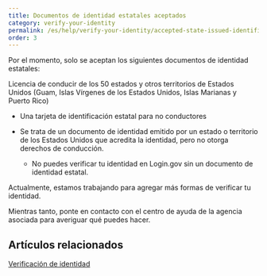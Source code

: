 ```yaml
---
title: Documentos de identidad estatales aceptados
category: verify-your-identity
permalink: /es/help/verify-your-identity/accepted-state-issued-identification/
order: 3
---
```

Por el momento, solo se aceptan los siguientes documentos de identidad estatales:

Licencia de conducir de los 50 estados y otros territorios de Estados Unidos (Guam, Islas Vírgenes de los Estados Unidos, Islas Marianas y Puerto Rico)

* Una tarjeta de identificación estatal para no conductores
* Se trata de un documento de identidad emitido por un estado o territorio de los Estados Unidos que acredita la identidad, pero no otorga derechos de conducción.

  * No puedes verificar tu identidad en Login.gov sin un documento de identidad estatal.

Actualmente, estamos trabajando para agregar más formas de verificar tu identidad.

Mientras tanto, ponte en contacto con el centro de ayuda de la agencia asociada para averiguar qué puedes hacer.

## Artículos relacionados

[Verificación de identidad](https://login.gov/es/help/verify-your-identity/overview/)